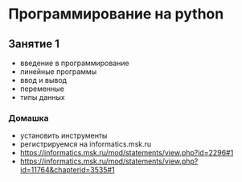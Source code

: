 # Программирование на python
## Занятие 1
+ введение в программирование
+ линейные программы
+ ввод и вывод
+ переменные
+ типы данных

### Домашка
+ установить инструменты
+ регистрируемся на informatics.msk.ru
+ https://informatics.msk.ru/mod/statements/view.php?id=2296#1
+ https://informatics.msk.ru/mod/statements/view.php?id=11764&chapterid=3535#1